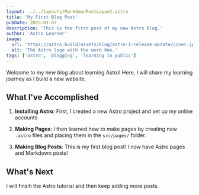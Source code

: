 ```yaml
---
layout: ../../layouts/MarkdownPostLayout.astro
title: 'My First Blog Post'
pubDate: 2023-01-07
description: 'This is the first post of my new Astro blog.'
author: 'Astro Learner'
image:
  url: 'https://astro.build/assets/blog/astro-1-release-update/cover.jpeg'
  alt: 'The Astro logo with the word One.'
tags: ['astro', 'blogging', 'learning in public']
---
```


Welcome to my _new blog_ about learning Astro! Here, I will share my learning journey as I build a new website.

## What I've Accomplished

1. **Installing Astro**: First, I created a new Astro project and set up my online accounts

1. **Making Pages**: I then learned how to make pages by creating new `.astro` files and placing them in the `src/pages/` folder.

1. **Making Blog Posts**: This is my first blog post! I now have Astro pages and Markdown posts!

## What's Next

I will finsih the Astro tutorial and then keep adding more posts.
